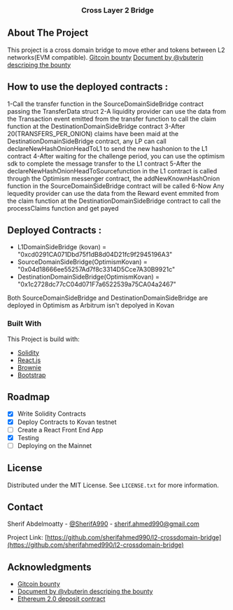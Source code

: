 <!-- PROJECT LOGO -->
<br />
<div align="center">
  <h3 align="center">Cross Layer 2 Bridge</h3>
</div>


<!-- ABOUT THE PROJECT -->
## About The Project

This project is a cross domain bridge to move ether and tokens between L2 networks(EVM compatible).
<a href='https://gitcoin.co/issue/gitcoinco/skunkworks/253/100027342'>Gitcoin bounty</a>
<a href='https://notes.ethereum.org/@vbuterin/cross_layer_2_bridges'>Document by @vbuterin descriping the bounty</a>

## How to use the deployed contracts :
1-Call the transfer function in the SourceDomainSideBridge contract passing the TransferData struct
2-A liquidity provider can use the data from the Transaction event emitted from the transfer function to call the claim function at the DestinationDomainSideBridge contract
3-After 20(TRANSFERS_PER_ONION) claims have been maid at the DestinationDomainSideBridge contract, any LP can call declareNewHashOnionHeadToL1 to send the new hashonion to the L1 contract
4-After waiting for the challenge period, you can use the optimism sdk to complete the message transfer to the L1 contract
5-After the declareNewHashOnionHeadToSourcefunction in the L1 contract is called through the Optimism messenger contract, the addNewKnownHashOnion function in the SourceDomainSideBridge contract will be called
6-Now Any lequedity provider can use the data from the Reward event emmited from the claim function at the DestinationDomainSideBridge contract to call the processClaims function and get payed

## Deployed Contracts :
* L1DomainSideBridge (kovan) = "0xcd0291CA071Dbd75f1dB8d04D21fc9f2945196A3"
* SourceDomainSideBridge(OptimismKovan) = "0x04d18666ee55257Ad7f8c3314D5Cce7A30B9921c"
* DestinationDomainSideBridge(OptimismKovan) = "0x1c2728dc77cC04d071F7a6522539a75CA04a2467"

Both SourceDomainSideBridge and DestinationDomainSideBridge are deployed in Optimism as Arbitrum isn't depolyed in Kovan

### Built With

This Project is build with:

* [Solidity](soliditylang.org)
* [React.js](https://reactjs.org/)
* [Brownie](https://eth-brownie.readthedocs.io/)
* [Bootstrap](https://getbootstrap.com)

<!-- ROADMAP -->
## Roadmap

- [x] Write Solidity Contracts
- [x] Deploy Contracts to Kovan testnet
- [ ] Create a React Front End App
- [x] Testing
- [ ] Deploying on the Mainnet

<!-- LICENSE -->
## License

Distributed under the MIT License. See `LICENSE.txt` for more information.

<!-- CONTACT -->
## Contact

Sherif Abdelmoatty - [@SherifA990](https://twitter.com/SherifA990) - sherif.ahmed990@gmail.com

Project Link: [https://github.com/sherifahmed990/l2-crossdomain-bridge](https://github.com/sherifahmed990/l2-crossdomain-bridge)

<!-- ACKNOWLEDGMENTS -->
## Acknowledgments

* <a href='https://gitcoin.co/issue/gitcoinco/skunkworks/253/100027342'>Gitcoin bounty</a>
* <a href='https://notes.ethereum.org/@vbuterin/cross_layer_2_bridges'>Document by @vbuterin descriping the bounty</a>
* <a href='https://etherscan.io/address/0x00000000219ab540356cbb839cbe05303d7705fa'>Ethereum 2.0 deposit contract</a>